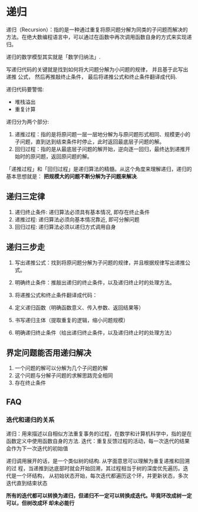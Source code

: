 # 递归
递归（Recursion）：指的是一种通过重复将原问题分解为同类的子问题而解决的方法。在绝大数编程语言中，可以通过在函数中再次调用函数自身的方式来实现递归。

递归的数学模型其实就是「数学归纳法」.

写递归代码的关键就是找到如何将大问题分解为小问题的规律， 并且基于此写出递推
公式， 然后再推敲终止条件， 最后将递推公式和终止条件翻译成代码.

递归代码要警惕:
- 堆栈溢出
- 重复计算

递归分为两个部分:
1. 递推过程：指的是将原问题一层一层地分解为与原问题形式相同、规模更小的子问题，直到达到结束条件时停止，此时返回最底层子问题的解。
1. 回归过程：指的是从最底层子问题的解开始，逆向逐一回归，最终达到递推开始时的原问题，返回原问题的解。

「递推过程」和「回归过程」是递归算法的精髓。从这个角度来理解递归，递归的基本思想就是： **把规模大的问题不断分解为子问题来解决**.

## 递归三定律
1. 递归终止条件: 递归算法必须具有基本情况, 即存在终止条件
2. 递推过程: 递归算法必须向基本情况靠近, 即可分解问题
3. 回归过程: 递归算法必须以递归方式调用自身

## 递归三步走
1. 写出递推公式：找到将原问题分解为子问题的规律，并且根据规律写出递推公式。
1. 明确终止条件：推敲出递归的终止条件，以及递归终止时的处理方法。
1. 将递推公式和终止条件翻译成代码：

  1. 定义递归函数（明确函数意义、传入参数、返回结果等）
  1. 书写递归主体（提取重复的逻辑，缩小问题规模）
  1. 明确递归终止条件（给出递归终止条件，以及递归终止时的处理方法）

## 界定问题能否用递归解决
1. 一个问题的解可以分解为几个子问题的解
2. 这个问题与分解子问题的求解思路完全相同
3. 存在终止条件

## FAQ
### 迭代和递归的关系
递归：用来描述以自相似方法重复事务的过程，在数学和计算机科学中，指的是在函数定义中使用函数自身的方法.
迭代：重复反馈过程的活动，每一次迭代的结果会作为下一次迭代的初始值

递归调用展开的话，是一个类似树的结构. 从字面意思可以理解为重复递推和回溯的过
程，当递推到达底部时就会开始回溯，其过程相当于树的深度优先遍历。迭代是一个环结构，
从初始状态开始，每次迭代都遍历这个环，并更新状态，多次迭代直到结束状态

**所有的迭代都可以转换为递归，但递归不一定可以转换成迭代。毕竟环改成树一定可以，但树改成环
却未必能行**
